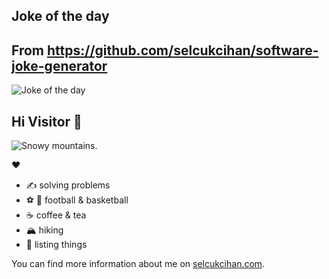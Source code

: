 ## Joke of the day
From https://github.com/selcukcihan/software-joke-generator
----------------
![Joke of the day](https://cihan-software-joke-generator-bucket.s3.eu-west-1.amazonaws.com/joke.svg)

## Hi Visitor 👋

![Snowy mountains.](https://pbs.twimg.com/profile_banners/134182720/1674889065/1500x500)

❤️
* ✍️ solving problems
* ⚽ 🏀 football & basketball
* ☕ coffee & tea
* 🏔️ hiking
* 🧵 listing things

You can find more information about me on [selcukcihan.com](https://selcukcihan.com).
